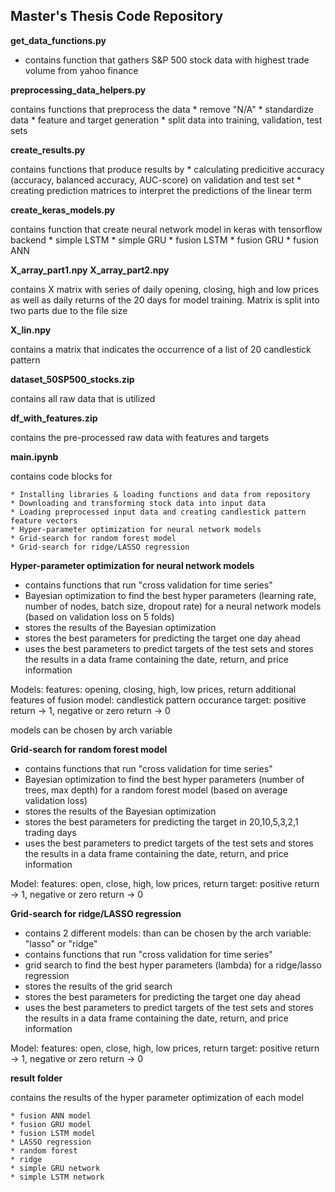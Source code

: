 ## Master's Thesis Code Repository


**get_data_functions.py**

* contains function that  gathers S&P 500 stock data with highest trade volume from yahoo finance

**preprocessing_data_helpers.py**

contains functions that preprocess the data 
	* remove "N/A"
	* standardize data
	* feature and target generation
	* split data into training, validation, test sets

**create_results.py**

contains functions that produce results by
	* calculating predicitive accuracy (accuracy, balanced accuracy, AUC-score) on validation and test set
	* creating prediction matrices to interpret the predictions of the linear term


**create_keras_models.py**

contains function that create neural network model in keras with tensorflow backend
	* simple LSTM
	* simple GRU
	* fusion LSTM
	* fusion GRU
	* fusion ANN

**X_array_part1.npy**
**X_array_part2.npy**

contains X matrix with series of daily opening, closing, high and low prices as well as daily returns of the 20 days for model training.
Matrix is split into two parts due to the file size

**X_lin.npy**

contains a matrix that indicates the occurrence of a list of 20 candlestick pattern

**dataset_50SP500_stocks.zip**

contains all raw data that is utilized

**df_with_features.zip**

contains the pre-processed raw data with features and targets



**main.ipynb**

contains code blocks for 

    * Installing libraries & loading functions and data from repository
    * Downloading and transforming stock data into input data
    * Loading preprocessed input data and creating candlestick pattern feature vectors
    * Hyper-parameter optimization for neural network models
    * Grid-search for random forest model
    * Grid-search for ridge/LASSO regression

**Hyper-parameter optimization for neural network models**

* contains functions that run "cross validation for time series"
* Bayesian optimization to find the best hyper parameters (learning rate, number of nodes, batch size, dropout rate) for a neural network models (based on validation loss on 5 folds)	
* stores the results of the Bayesian optimization
* stores the best parameters for predicting the target one day ahead
* uses the best parameters to predict targets of the test sets and stores the results in a data frame containing the date, return, and price information

Models: 
features: opening, closing, high, low prices, return 
additional features of fusion model: candlestick pattern occurance
target: positive return -> 1, negative or zero return -> 0

models can be chosen by arch variable 


**Grid-search for random forest model**
	
* contains functions that run "cross validation for time series"
* Bayesian optimization to find the best hyper parameters (number of trees, max depth) for a random forest model (based on average validation loss)
* stores the results of the Bayesian optimization
* stores the best parameters for predicting the target in 20,10,5,3,2,1 trading days 
* uses the best parameters to predict targets of the test sets and stores the results in a data frame containing the date, return, and price information

Model: 
features: open, close, high, low prices, return
target: positive return -> 1, negative or zero return -> 0


**Grid-search for ridge/LASSO regression**

* contains 2 different models: than can be chosen by the arch variable: "lasso" or "ridge"
* contains functions that run "cross validation for time series"
* grid search to find the best hyper parameters (lambda) for a ridge/lasso regression	
* stores the results of the grid search
* stores the best parameters for predicting the target one day ahead
* uses the best parameters to predict targets of the test sets and stores the results in a data frame containing the date, return, and price information
	
Model: 
features: open, close, high, low prices, return
target: positive return -> 1, negative or zero return -> 0


**result folder**

contains the results of the hyper parameter optimization of each model

	* fusion ANN model
	* fusion GRU model
	* fusion LSTM model
	* LASSO regression
	* random forest
	* ridge
	* simple GRU network
	* simple LSTM network



